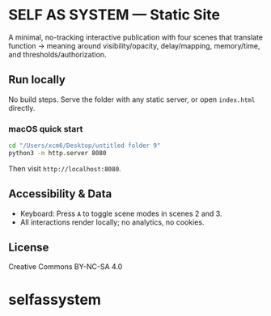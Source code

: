 # SELF AS SYSTEM — Static Site

A minimal, no-tracking interactive publication with four scenes that translate function → meaning around visibility/opacity, delay/mapping, memory/time, and thresholds/authorization.

## Run locally

No build steps. Serve the folder with any static server, or open `index.html` directly.

### macOS quick start

```bash
cd "/Users/xcm6/Desktop/untitled folder 9"
python3 -m http.server 8080
```

Then visit `http://localhost:8080`.

## Accessibility & Data

- Keyboard: Press `A` to toggle scene modes in scenes 2 and 3.
- All interactions render locally; no analytics, no cookies.

## License

Creative Commons BY-NC-SA 4.0


# selfassystem
